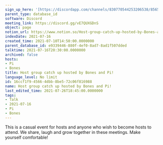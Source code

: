 ```yaml
---
sign_up_here: '[https://discordapp.com/channels/830770544253206538/856580095464046620/863309109738078228](https://discordapp.com/channels/830770544253206538/856580095464046620/863309109738078228)'
parent_type: database_id
software: Discord
meeting_link: https://discord.gg/vE7QUXGDnS
object: page
notion_url: https://www.notion.so/Host-group-catch-up-hosted-by-Bones-and-Pi-16ccf1f945664dbb8be572c06f816988
indexDate: 2021-07-16
created_time: 2021-07-10T14:50:00.0000000
parent_database_id: e9339446-880f-4ef0-8ad7-8ad1f507dded
talktime: 2021-07-16T20:30:00.0000000
archived: false
hosts:
- Pi
- Bones
title: Host group catch up hosted by Bones and Pi!
language_level: No limit
id: 16ccf1f9-4566-4dbb-8be5-72c06f816988
name: Host group catch up hosted by Bones and Pi!
last_edited_time: 2021-07-26T18:45:00.0000000
tags:
- Talk
- 2021-07-16
- Pi
- Bones
---
```


This is a casual event for hosts and anyone who wish to become hosts to attend.  We share, laugh and grow together in these meetings.  Make yourself comfortable!







